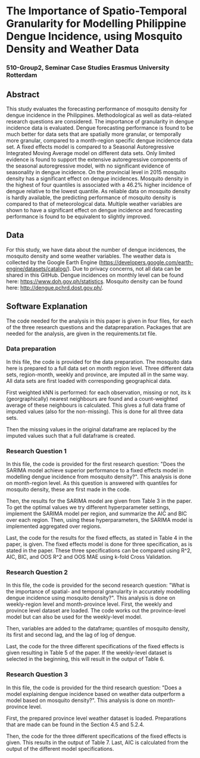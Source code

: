 # The Importance of Spatio-Temporal Granularity for Modelling Philippine Dengue Incidence, using Mosquito Density and Weather Data
### 510-Group2, Seminar Case Studies Erasmus University Rotterdam

## Abstract
This study evaluates the forecasting performance of mosquito density for dengue incidence in the Philippines. Methodological as well as data-related research questions are considered. The importance of granularity in dengue incidence data is evaluated. Dengue forecasting performance is found to be much better for data sets that are spatially more granular, or temporally more granular, compared to a month-region specific dengue incidence data set. A fixed effects model is compared to a Seasonal Autoregressive Integrated Moving Average model on different data sets. Only limited evidence is found to support the extensive autoregressive components of the seasonal autoregressive model, with no significant evidence of seasonality in dengue incidence. On the provincial level in 2015 mosquito density has a significant effect on dengue incidences. Mosquito density in the highest of four quantiles is associated with a 46.2\% higher incidence of dengue relative to the lowest quantile. As reliable data on mosquito density is hardly available, the predicting performance of mosquito density is compared to that of meteorological data. Multiple weather variables are shown to have a significant effect on dengue incidence and forecasting performance is found to be equivalent to slightly improved.

## Data
For this study, we have data about the number of dengue incidences, the mosquito density and some weather variables. The weather data is collected by the Google Earth Engine (https://developers.google.com/earth-engine/datasets/catalog/). Due to privacy concerns, not all data can be shared in this GitHub. Dengue incidences on monthly level can be found here: https://www.doh.gov.ph/statistics. Mosquito density can be found here: http://dengue.pchrd.dost.gov.ph/. 

## Software Explanation
The code needed for the analysis in this paper is given in four files, for each of the three research questions and the datapreparation. Packages that are needed for the analysis, are given in the requirements.txt file.

### Data preparation
In this file, the code is provided for the data preparation. The mosquito data here is prepared to a full data set on month region level.
Three different data sets, region-month, weekly and province, are imputed all in the same way. All data sets are first loaded with corresponding geographical data.

First weighted kNN is performed: for each observation, missing or not, its k (georgraphically) nearest neighbours are found and a count-weighted average of these neighbours is calculated. This gives a full data frame of imputed values (also for the non-missing). This is done for all three data sets.

Then the missing values in the original dataframe are replaced by the imputed values such that a full dataframe is created. 


### Research Question 1
In this file, the code is provided for the first research question: "Does the SARIMA model achieve superior performance to a fixed effects model in modelling dengue incidence from mosquito density?". 
This analysis is done on month-region level. As this question is answered with quantiles for mosquito density, these are first made in the code. 

Then, the results for the SARIMA model are given from Table 3 in the paper. To get the optimal values we try different hyperparameter settings, implement the SARIMA model per region, and summarize the AIC and BIC over each region. Then, using these hyperparameters, the SARIMA model is implemented aggregated over regions. 

Last, the code for the results for the fixed effects, as stated in Table 4 in the paper, is given. The fixed effects model is done for three specification, as is stated in the paper. These three specifications can be compared using R^2, AIC, BIC, and OOS R^2 and OOS MAE using k-fold Cross Validation.  


### Research Question 2
In this file, the code is provided for the second research question: "What is the importance of spatial- and temporal granularity in accurately modelling dengue incidence using mosquito density?". This analysis is done on weekly-region level and month-province level. First, the weekly and province level dataset are loaded. The code works out the province-level model but can also be used for the weekly-level model. 

Then, variables are added to the dataframe; quantiles of mosquito density, its first and second lag, and the lag of log of dengue. 

Last, the code for the three different specifications of the fixed effects is given resulting in Table 5 of the paper. If the weekly-level dataset is selected in the beginning, this will result in the output of Table 6.

### Research Question 3
In this file, the code is provided for the third research question: "Does a model explaining dengue incidence based on weather data outperform a model based on mosquito density?". This analysis is done on month-province level.

First, the prepared province level weather dataset is loaded. Preparations that are made can be found in the Section 4.5 and 5.2.4. 

Then, the code for the three different specifications of the fixed effects is given. This results in the output of Table 7. Last, AIC is calculated from the output of the different model specifications.  

